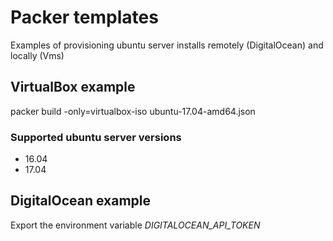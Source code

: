 # Packer templates

Examples of provisioning ubuntu server installs remotely (DigitalOcean) and locally (Vms)

## VirtualBox example

packer build -only=virtualbox-iso ubuntu-17.04-amd64.json

### Supported ubuntu server versions

* 16.04
* 17.04



## DigitalOcean example

Export the environment variable *DIGITALOCEAN_API_TOKEN*